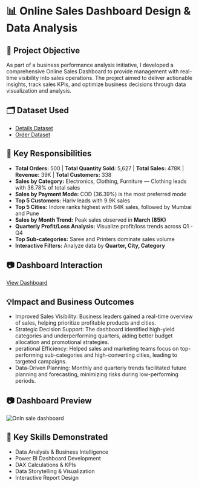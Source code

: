 # 📊 Online Sales Dashboard Design & Data Analysis
## 📝 Project Objective
As part of a business performance analysis initiative, I developed a comprehensive Online Sales Dashboard to provide management with real-time visibility into sales operations. The project aimed to deliver actionable insights, track sales KPIs, and optimize business decisions through data visualization and analysis.
## 🗂 Dataset Used
- <a href="https://github.com/priti7540/Online-Sales-Dashboard/blob/main/Details.csv">Details Dataset</a>
- <a href="https://github.com/priti7540/Online-Sales-Dashboard/blob/main/Orders.csv">Order Dataset</a>

## 📌 Key Responsibilities
- **Total Orders:** 500 | **Total Quantity Sold:** 5,627 | **Total Sales:** 478K | **Revenue:** 39K | **Total Customers:** 338
- **Sales by Category:** Electronics, Clothing, Furniture — Clothing leads with 36.78% of total sales
- **Sales by Payment Mode:** COD (36.39%) is the most preferred mode
- **Top 5 Customers:** Hariv leads with 9.9K sales
- **Top 5 Cities:** Indore ranks highest with 64K sales, followed by Mumbai and Pune
- **Sales by Month Trend:** Peak sales observed in **March (85K)**
- **Quarterly Profit/Loss Analysis:** Visualize profit/loss trends across Q1 - Q4
- **Top Sub-categories:** Saree and Printers dominate sales volume
- **Interactive Filters:** Analyze data by **Quarter, City, Category**

 ## 📷 Dashboard Interaction 
  <a href="https://github.com/priti7540/Online-Sales-Dashboard/blob/main/Onln%20sale%20dashboard.png">View Dashboard</a>

## 💡Impact and Business Outcomes
- Improved Sales Visibility: Business leaders gained a real-time overview of sales, helping prioritize profitable products and cities.
- Strategic Decision Support: The dashboard identified high-yield categories and underperforming quarters, aiding better budget allocation and promotional strategies.
- perational Efficiency: Helped sales and marketing teams focus on top-performing sub-categories and high-converting cities, leading to targeted campaigns.
- Data-Driven Planning: Monthly and quarterly trends facilitated future planning and forecasting, minimizing risks during low-performing periods.

## 📷 Dashboard Preview
![Onln sale dashboard](https://github.com/user-attachments/assets/528acea8-33ad-4d64-8fc3-1a0c660adc7a)

## 🧠 Key Skills Demonstrated
- Data Analysis & Business Intelligence
- Power BI Dashboard Development
- DAX Calculations & KPIs
- Data Storytelling & Visualization
- Interactive Report Design  

